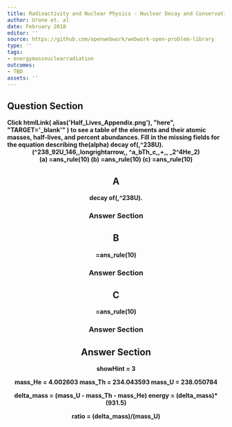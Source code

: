 ```yaml
---
title: Radioactivity and Nuclear Physics - Nuclear Decay and Conservation Laws
author: Urone et. al
date: February 2018
editor: ''
source: https://github.com/openwebwork/webwork-open-problem-library
type: ''
tags:
- energymassnuclearradiation
outcomes:
- TBD
assets: ''
---
```


## Question Section 

<b>
Click
 htmlLink( alias('Half_Lives_Appendix.png'), "here", "TARGET='_blank'" )
to see a table of the elements and their atomic masses, half-lives, and percent abundances.
Fill in the missing fields for the equation describing the(alpha) decay of(,^238U).
<center>(^238_92U_146,,longrightarrow,, ^a_bTh_c,,+,, _2^4He_2)<center>
(a) =ans_rule(10)
(b) =ans_rule(10)
(c) =ans_rule(10)

## A
decay of(,^238U).
### Answer Section
## B
=ans_rule(10)
### Answer Section
## C
=ans_rule(10)
### Answer Section


## Answer Section

showHint = 3

mass_He = 4.002603
mass_Th = 234.043593
mass_U = 238.050784

delta_mass = (mass_U - mass_Th - mass_He)
energy = (delta_mass)*(931.5)

ratio = (delta_mass)/(mass_U)